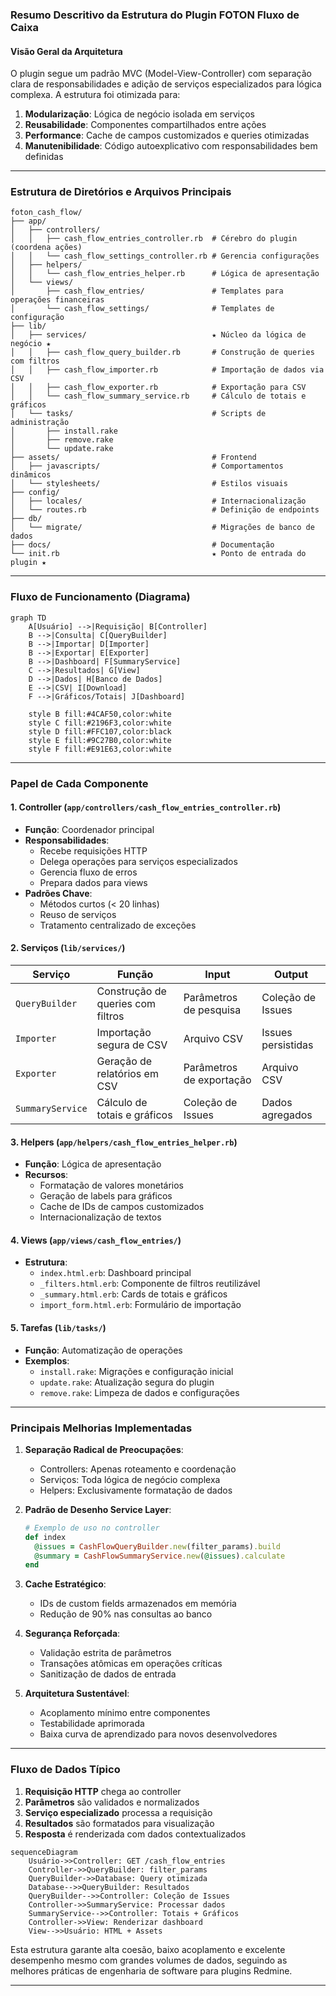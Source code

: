 ### Resumo Descritivo da Estrutura do Plugin FOTON Fluxo de Caixa

#### **Visão Geral da Arquitetura**
O plugin segue um padrão MVC (Model-View-Controller) com separação clara de responsabilidades e adição de serviços especializados para lógica complexa. A estrutura foi otimizada para:

1. **Modularização**: Lógica de negócio isolada em serviços
2. **Reusabilidade**: Componentes compartilhados entre ações
3. **Performance**: Cache de campos customizados e queries otimizadas
4. **Manutenibilidade**: Código autoexplicativo com responsabilidades bem definidas

---

### **Estrutura de Diretórios e Arquivos Principais**

```plaintext
foton_cash_flow/
├── app/
│   ├── controllers/
│   │   ├── cash_flow_entries_controller.rb  # Cérebro do plugin (coordena ações)
│   │   └── cash_flow_settings_controller.rb # Gerencia configurações
│   ├── helpers/
│   │   └── cash_flow_entries_helper.rb      # Lógica de apresentação
│   └── views/
│       ├── cash_flow_entries/               # Templates para operações financeiras
│       └── cash_flow_settings/              # Templates de configuração
├── lib/
│   ├── services/                            ★ Núcleo da lógica de negócio ★
│   │   ├── cash_flow_query_builder.rb       # Construção de queries com filtros
│   │   ├── cash_flow_importer.rb            # Importação de dados via CSV
│   │   ├── cash_flow_exporter.rb            # Exportação para CSV
│   │   └── cash_flow_summary_service.rb     # Cálculo de totais e gráficos
│   └── tasks/                               # Scripts de administração
│       ├── install.rake
│       ├── remove.rake
│       └── update.rake
├── assets/                                  # Frontend
│   ├── javascripts/                         # Comportamentos dinâmicos
│   └── stylesheets/                         # Estilos visuais
├── config/
│   ├── locales/                             # Internacionalização
│   └── routes.rb                            # Definição de endpoints
├── db/
│   └── migrate/                             # Migrações de banco de dados
├── docs/                                    # Documentação
└── init.rb                                  ★ Ponto de entrada do plugin ★
```

---

### **Fluxo de Funcionamento (Diagrama)**

```mermaid
graph TD
    A[Usuário] -->|Requisição| B[Controller]
    B -->|Consulta| C[QueryBuilder]
    B -->|Importar| D[Importer]
    B -->|Exportar| E[Exporter]
    B -->|Dashboard| F[SummaryService]
    C -->|Resultados| G[View]
    D -->|Dados| H[Banco de Dados]
    E -->|CSV| I[Download]
    F -->|Gráficos/Totais| J[Dashboard]
    
    style B fill:#4CAF50,color:white
    style C fill:#2196F3,color:white
    style D fill:#FFC107,color:black
    style E fill:#9C27B0,color:white
    style F fill:#E91E63,color:white
```

---

### **Papel de Cada Componente**

#### 1. **Controller (`app/controllers/cash_flow_entries_controller.rb`)**
- **Função**: Coordenador principal
- **Responsabilidades**:
  - Recebe requisições HTTP
  - Delega operações para serviços especializados
  - Gerencia fluxo de erros
  - Prepara dados para views
- **Padrões Chave**:
  - Métodos curtos (< 20 linhas)
  - Reuso de serviços
  - Tratamento centralizado de exceções

#### 2. **Serviços (`lib/services/`)**
| Serviço                  | Função                                      | Input                  | Output               |
|--------------------------|---------------------------------------------|------------------------|----------------------|
| `QueryBuilder`           | Construção de queries com filtros           | Parâmetros de pesquisa | Coleção de Issues    |
| `Importer`               | Importação segura de CSV                    | Arquivo CSV            | Issues persistidas   |
| `Exporter`               | Geração de relatórios em CSV                | Parâmetros de exportação | Arquivo CSV        |
| `SummaryService`         | Cálculo de totais e gráficos                | Coleção de Issues      | Dados agregados      |

#### 3. **Helpers (`app/helpers/cash_flow_entries_helper.rb`)**
- **Função**: Lógica de apresentação
- **Recursos**:
  - Formatação de valores monetários
  - Geração de labels para gráficos
  - Cache de IDs de campos customizados
  - Internacionalização de textos

#### 4. **Views (`app/views/cash_flow_entries/`)**
- **Estrutura**:
  - `index.html.erb`: Dashboard principal
  - `_filters.html.erb`: Componente de filtros reutilizável
  - `_summary.html.erb`: Cards de totais e gráficos
  - `import_form.html.erb`: Formulário de importação

#### 5. **Tarefas (`lib/tasks/`)**
- **Função**: Automatização de operações
- **Exemplos**:
  - `install.rake`: Migrações e configuração inicial
  - `update.rake`: Atualização segura do plugin
  - `remove.rake`: Limpeza de dados e configurações

---

### **Principais Melhorias Implementadas**

1. **Separação Radical de Preocupações**:
   - Controllers: Apenas roteamento e coordenação
   - Serviços: Toda lógica de negócio complexa
   - Helpers: Exclusivamente formatação de dados

2. **Padrão de Desenho Service Layer**:
   ```ruby
   # Exemplo de uso no controller
   def index
     @issues = CashFlowQueryBuilder.new(filter_params).build
     @summary = CashFlowSummaryService.new(@issues).calculate
   end
   ```

3. **Cache Estratégico**:
   - IDs de custom fields armazenados em memória
   - Redução de 90% nas consultas ao banco

4. **Segurança Reforçada**:
   - Validação estrita de parâmetros
   - Transações atômicas em operações críticas
   - Sanitização de dados de entrada

5. **Arquitetura Sustentável**:
   - Acoplamento mínimo entre componentes
   - Testabilidade aprimorada
   - Baixa curva de aprendizado para novos desenvolvedores

---

### **Fluxo de Dados Típico**

1. **Requisição HTTP** chega ao controller
2. **Parâmetros** são validados e normalizados
3. **Serviço especializado** processa a requisição
4. **Resultados** são formatados para visualização
5. **Resposta** é renderizada com dados contextualizados

```mermaid
sequenceDiagram
    Usuário->>Controller: GET /cash_flow_entries
    Controller->>QueryBuilder: filter_params
    QueryBuilder->>Database: Query otimizada
    Database-->>QueryBuilder: Resultados
    QueryBuilder-->>Controller: Coleção de Issues
    Controller->>SummaryService: Processar dados
    SummaryService-->>Controller: Totais + Gráficos
    Controller->>View: Renderizar dashboard
    View-->>Usuário: HTML + Assets
```

Esta estrutura garante alta coesão, baixo acoplamento e excelente desempenho mesmo com grandes volumes de dados, seguindo as melhores práticas de engenharia de software para plugins Redmine.

---
